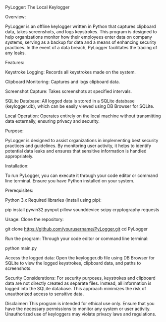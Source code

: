 PyLogger: The Local Keylogger

Overview:

PyLogger is an offline keylogger written in Python that captures clipboard data, takes screenshots, and logs keystrokes. This program is designed to help organizations monitor how their employees enter data on company systems, serving as a backup for data and a means of enhancing security practices. In the event of a data breach, PyLogger facilitates the tracing of any leaks.

Features:

Keystroke Logging: Records all keystrokes made on the system.

Clipboard Monitoring: Captures and logs clipboard data.

Screenshot Capture: Takes screenshots at specified intervals.

SQLite Database: All logged data is stored in a SQLite database (keylogger.db), which can be easily viewed using DB Browser for SQLite.

Local Operation: Operates entirely on the local machine without transmitting data externally, ensuring privacy and security.

Purpose:

PyLogger is designed to assist organizations in implementing best security practices and guidelines. By monitoring user activity, it helps to identify potential data leaks and ensures that sensitive information is handled appropriately.

Installation:

To run PyLogger, you can execute it through your code editor or command line terminal. Ensure you have Python installed on your system.

Prerequisites:

Python 3.x
Required libraries (install using pip):

pip install pywin32 pynput pillow sounddevice scipy cryptography requests

Usage:
Clone the repository:

git clone https://github.com/yourusername/PyLogger.git
cd PyLogger

Run the program:
Through your code editor or command line terminal:

python main.py

Access the logged data:
Open the keylogger.db file using DB Browser for SQLite to view the logged keystrokes, clipboard data, and paths to screenshots.

Security Considerations:
For security purposes, keystrokes and clipboard data are not directly created as separate files. Instead, all information is logged into the SQLite database. This approach minimizes the risk of unauthorized access to sensitive data.

Disclaimer:
This program is intended for ethical use only. Ensure that you have the necessary permissions to monitor any system or user activity. Unauthorized use of keyloggers may violate privacy laws and regulations.

